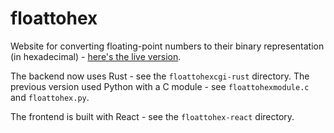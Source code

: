# floattohex

Website for converting floating-point numbers to their binary representation (in hexadecimal) - [here's the live version](https://gregstoll.com/~gregstoll/floattohex/).

The backend now uses Rust - see the `floattohexcgi-rust` directory. The previous version used Python with a C module - see `floattohexmodule.c` and `floattohex.py`.

The frontend is built with React - see the `floattohex-react` directory.
